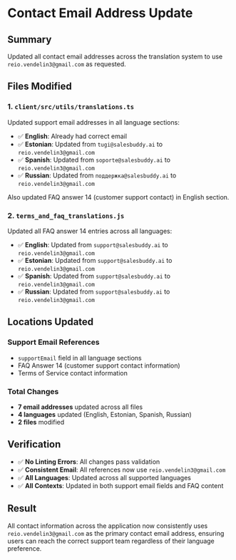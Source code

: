 # Contact Email Address Update

## Summary
Updated all contact email addresses across the translation system to use `reio.vendelin3@gmail.com` as requested.

## Files Modified

### 1. `client/src/utils/translations.ts`
Updated support email addresses in all language sections:
- ✅ **English**: Already had correct email
- ✅ **Estonian**: Updated from `tugi@salesbuddy.ai` to `reio.vendelin3@gmail.com`
- ✅ **Spanish**: Updated from `soporte@salesbuddy.ai` to `reio.vendelin3@gmail.com`
- ✅ **Russian**: Updated from `поддержка@salesbuddy.ai` to `reio.vendelin3@gmail.com`

Also updated FAQ answer 14 (customer support contact) in English section.

### 2. `terms_and_faq_translations.js`
Updated all FAQ answer 14 entries across all languages:
- ✅ **English**: Updated from `support@salesbuddy.ai` to `reio.vendelin3@gmail.com`
- ✅ **Estonian**: Updated from `support@salesbuddy.ai` to `reio.vendelin3@gmail.com`
- ✅ **Spanish**: Updated from `support@salesbuddy.ai` to `reio.vendelin3@gmail.com`
- ✅ **Russian**: Updated from `support@salesbuddy.ai` to `reio.vendelin3@gmail.com`

## Locations Updated

### Support Email References
- `supportEmail` field in all language sections
- FAQ Answer 14 (customer support contact information)
- Terms of Service contact information

### Total Changes
- **7 email addresses** updated across all files
- **4 languages** updated (English, Estonian, Spanish, Russian)
- **2 files** modified

## Verification
- ✅ **No Linting Errors**: All changes pass validation
- ✅ **Consistent Email**: All references now use `reio.vendelin3@gmail.com`
- ✅ **All Languages**: Updated across all supported languages
- ✅ **All Contexts**: Updated in both support email fields and FAQ content

## Result
All contact information across the application now consistently uses `reio.vendelin3@gmail.com` as the primary contact email address, ensuring users can reach the correct support team regardless of their language preference.
